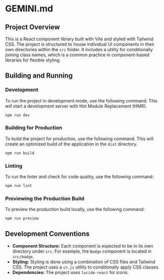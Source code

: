 # GEMINI.md

## Project Overview

This is a React component library built with Vite and styled with Tailwind CSS. The project is structured to house individual UI components in their own directories within the `src` folder. It includes a utility for conditionally joining class names, which is a common practice in component-based libraries for flexible styling.

## Building and Running

### Development
To run the project in development mode, use the following command. This will start a development server with Hot Module Replacement (HMR).

```bash
npm run dev
```

### Building for Production
To build the project for production, use the following command. This will create an optimized build of the application in the `dist` directory.

```bash
npm run build
```

### Linting
To run the linter and check for code quality, use the following command:

```bash
npm run lint
```

### Previewing the Production Build
To preview the production build locally, use the following command:

```bash
npm run preview
```

## Development Conventions

*   **Component Structure:** Each component is expected to be in its own directory under `src`. For example, the `Badge` component is located in `src/badge`.
*   **Styling:** Styling is done using a combination of CSS files and Tailwind CSS. The project uses a `cn.js` utility to conditionally apply CSS classes.
*   **Dependencies:** The project uses `lucide-react` for icons.
